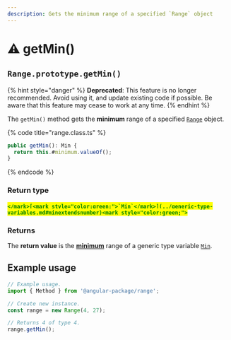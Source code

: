 ```yaml
---
description: Gets the minimum range of a specified `Range` object
---
```


# ⚠ getMin()

## `Range.prototype.getMin()`

{% hint style="danger" %}
**Deprecated**: This feature is no longer recommended. Avoid using it, and update existing code if possible. Be aware that this feature may cease to work at any time.
{% endhint %}

The `getMin()` method gets the **minimum** range of a specified [`Range`](broken-reference) object.

{% code title="range.class.ts" %}
```typescript
public getMin(): Min {
  return this.#minimum.valueOf();
}
```
{% endcode %}

### Return type

#### <mark style="color:green;">``</mark>[<mark style="color:green;">`Min`</mark>](../generic-type-variables.md#minextendsnumber)<mark style="color:green;">``</mark>

### Returns

The **return value** is the [**minimum**](../properties/min.md#range.prototype.min) range of a generic type variable [`Min`](../generic-type-variables.md#minextendsnumber).

## Example usage

```typescript
// Example usage.
import { Method } from '@angular-package/range';

// Create new instance.
const range = new Range(4, 27);

// Returns 4 of type 4.
range.getMin();
```
